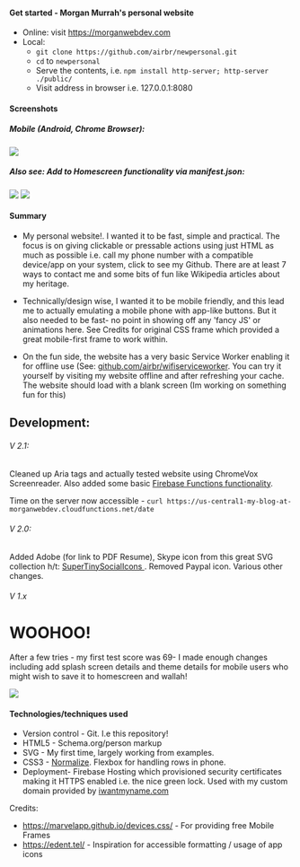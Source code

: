 #### Get started - Morgan Murrah's personal website

 * Online: visit https://morganwebdev.com
* Local: 
  * `git clone https://github.com/airbr/newpersonal.git`
  * `cd` to `newpersonal`
  * Serve the contents, i.e. `npm install http-server; http-server ./public/`
  * Visit address in browser i.e. 127.0.0.1:8080


#### Screenshots

##### Mobile (Android, Chrome Browser):

![](readme-assets/mobilemain.png)

##### Also see: Add to Homescreen functionality via manifest.json:

![](readme-assets/customsplash.png)
![](readme-assets/homescreen.png)
   
#### Summary

 * My personal website!. I wanted it to be fast, simple and practical. The focus is on giving clickable or pressable actions using just HTML as much as possible i.e. call my phone number with a compatible device/app on your system, click to see my Github. There are at least 7 ways to contact me and some bits of fun like Wikipedia articles about my heritage.
 
 * Technically/design wise, I wanted it to be mobile friendly, and this lead me to actually emulating a mobile phone with app-like buttons. But it also needed to be fast- no point in showing off any 'fancy JS' or animations here. See Credits for original CSS frame which provided a great mobile-first frame to work within.
 
 * On the fun side, the website has a very basic Service Worker enabling it for offline use (See: [github.com/airbr/wifiserviceworker](https://github.com/airbr/wifiServiceWorker). You can try it yourself by visiting my website offline and after refreshing your cache. The website should load with a blank screen (Im working on something fun for this)
 
  
  Development:
  -- 
  
###### V 2.1:
  
Cleaned up Aria tags and actually tested website using ChromeVox Screenreader. Also added some basic [Firebase Functions functionality](https://github.com/firebase/functions-samples/tree/master/quickstarts/time-server).

Time on the server now accessible - `curl https://us-central1-my-blog-at-morganwebdev.cloudfunctions.net/date`  
  
###### V 2.0:
  
   Added Adobe (for link to PDF Resume), Skype icon from this great SVG collection h/t: [SuperTinySocialIcons ](https://github.com/edent/SuperTinySocialIcons/). Removed Paypal icon. Various other changes. 
  
###### V 1.x
  
  # WOOHOO!
  After a few tries - my first test score was 69-  I made enough changes including add splash screen details and theme details for mobile users who might wish to save it to homescreen and wallah!
  
  ![](readme-assets/PWA100.png)
  
 
#### Technologies/techniques used

* Version control - Git. I.e this repository! 
* HTML5 - Schema.org/person markup
* SVG - My first time, largely working from examples.
* CSS3 - [Normalize](https://necolas.github.io/normalize.css/). Flexbox for handling rows in phone.
* Deployment-  Firebase Hosting which provisioned security certificates making it HTTPS enabled i.e. the nice green lock. Used with my custom domain provided by [iwantmyname.com](iwantmyname.com)



Credits:

* https://marvelapp.github.io/devices.css/ - For providing free Mobile Frames
* https://edent.tel/ - Inspiration for accessible formatting / usage of app icons